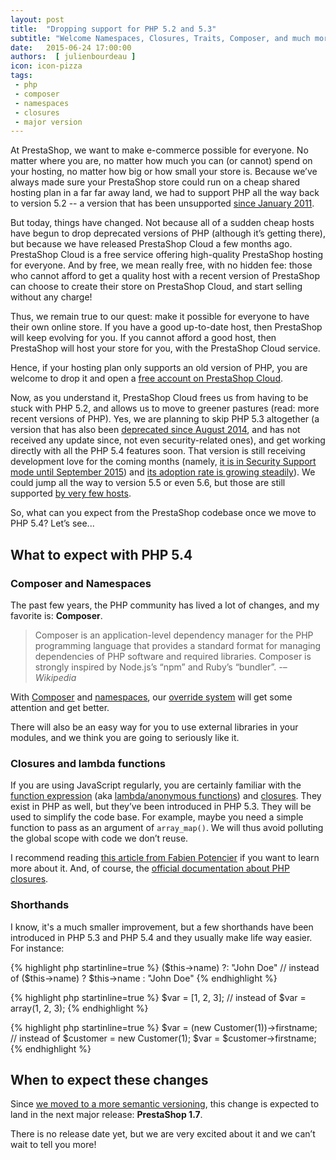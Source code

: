 ```yaml
---
layout: post
title:  "Dropping support for PHP 5.2 and 5.3"
subtitle: "Welcome Namespaces, Closures, Traits, Composer, and much more!"
date:   2015-06-24 17:00:00
authors:  [ julienbourdeau ]
icon: icon-pizza
tags:
 - php
 - composer
 - namespaces
 - closures
 - major version
---
```


At PrestaShop, we want to make e-commerce possible for everyone. No matter where you are, no matter how much you can (or cannot) spend on your hosting, no matter how big or how small your store is. Because we’ve always made sure your PrestaShop store could run on a cheap shared hosting plan in a far far away land, we had to support PHP all the way back to version 5.2 -- a version that has been unsupported [since January 2011][1].

But today, things have changed. Not because all of a sudden cheap hosts have begun to drop deprecated versions of PHP (although it’s getting there), but because we have released PrestaShop Cloud a few months ago. PrestaShop Cloud is a free service offering high-quality PrestaShop hosting for everyone. And by free, we mean really free, with no hidden fee: those who cannot afford to get a quality host with a recent version of PrestaShop can choose to create their store on PrestaShop Cloud, and start selling without any charge!

Thus, we remain true to our quest: make it possible for everyone to have their own online store. If you have a good up-to-date host, then PrestaShop will keep evolving for you. If you cannot afford a good host, then PrestaShop will host your store for you, with the PrestaShop Cloud service.

Hence, if your hosting plan only supports an old version of PHP, you are welcome to drop it and open a [free account on PrestaShop Cloud][2].

Now, as you understand it, PrestaShop Cloud frees us from having to be stuck with PHP 5.2, and allows us to move to greener pastures (read: more recent versions of PHP). Yes, we are planning to skip PHP 5.3 altogether (a version that has also been [deprecated since August 2014][1], and has not received any update since, not even security-related ones), and get working directly with all the PHP 5.4 features soon. That version is still receiving development love for the coming months (namely, [it is in Security Support mode until September 2015][3]) and [its adoption rate is growing steadily][4]). We could jump all the way to version 5.5 or even 5.6, but those are still supported [by very few hosts][5].

So, what can you expect from the PrestaShop codebase once we move to PHP 5.4? Let’s see...


## What to expect with PHP 5.4

### Composer and Namespaces

The past few years, the PHP community has lived a lot of changes, and my favorite is: **Composer**.

> Composer is an application-level dependency manager for the PHP programming language that provides a standard
> format for managing dependencies of PHP software and required libraries. Composer is strongly inspired by
> Node.js’s “npm” and Ruby’s “bundler”.
> -– <cite>Wikipedia</cite>

With [Composer](https://getcomposer.org/) and [namespaces](http://php.net/manual/en/language.namespaces.php), our [override system](http://doc.prestashop.com/display/PS16/Overriding+default+behaviors) will get some attention and get better.

There will also be an easy way for you to use external libraries in your modules, and we think you are going to seriously like it.


### Closures and lambda functions

If you are using JavaScript regularly, you are certainly familiar with the [function expression](https://developer.mozilla.org/en-US/docs/Web/JavaScript/Reference/Functions#The_function_expression_%28function_expression%29) (aka [lambda/anonymous functions](https://en.wikipedia.org/wiki/Anonymous_function)) and [closures](https://developer.mozilla.org/en-US/docs/Web/JavaScript/Closures). They exist in PHP as well, but they’ve been introduced in PHP 5.3. They will be used to simplify the code base. For example, maybe you need a simple function to pass as an argument of `array_map()`. We will thus avoid polluting the global scope with code we don’t reuse.

I recommend reading [this article from Fabien Potencier](http://fabien.potencier.org/article/17/on-php-5-3-lambda-functions-and-closures) if you want to learn more about it. And, of course, the [official documentation about PHP closures](http://php.net/manual/en/class.closure.php).

### Shorthands

I know, it's a much smaller improvement, but a few shorthands have been introduced in PHP 5.3 and PHP 5.4 and they usually make life way easier. For instance:

{% highlight php startinline=true %}
  ($this->name) ?: "John Doe"
  // instead of
  ($this->name) ? $this->name : "John Doe"
{% endhighlight %}


{% highlight php startinline=true %}
  $var = [1, 2, 3];
  // instead of
  $var = array(1, 2, 3);
{% endhighlight %}


{% highlight php startinline=true %}
  $var = (new Customer(1))->firstname;
  // instead of
  $customer = new Customer(1);
  $var = $customer->firstname;
{% endhighlight %}



## When to expect these changes

Since [we moved to a more semantic versioning](http://build.prestashop.com/news/a-more-semantic-versioning-scheme/), this change is expected to land in the next major release: **PrestaShop 1.7**.

There is no release date yet, but we are very excited about it and we can’t wait to tell you more!

[1]: http://php.net/eol.php
[2]: https://www.prestashop.com/
[3]: http://php.net/supported-versions.php
[4]: http://w3techs.com/technologies/details/pl-php/5.4/all
[5]: http://w3techs.com/technologies/details/pl-php/5/all
